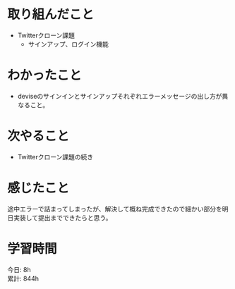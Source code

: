 # 取り組んだこと       
- Twitterクローン課題
  - サインアップ、ログイン機能    
# わかったこと  
- deviseのサインインとサインアップそれぞれエラーメッセージの出し方が異なること。  
# 次やること  
-  Twitterクローン課題の続き
# 感じたこと 
途中エラーで詰まってしまったが、解決して概ね完成できたので細かい部分を明日実装して提出までできたらと思う。  
# 学習時間 
今日: 8h           
累計: 844h      
